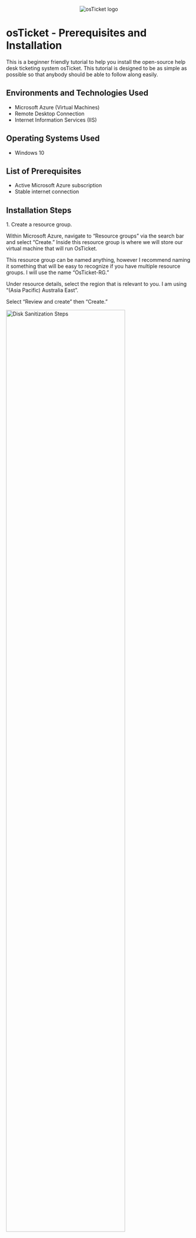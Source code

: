 <p align="center">
<img src="https://i.imgur.com/Clzj7Xs.png" alt="osTicket logo"/>
</p>

<h1>osTicket - Prerequisites and Installation</h1>
This is a beginner friendly tutorial to help you install the open-source help desk ticketing system osTicket. This tutorial is designed to be as simple as possible so that anybody should be able to follow along easily.<br />


<h2>Environments and Technologies Used</h2>

- Microsoft Azure (Virtual Machines)
- Remote Desktop Connection
- Internet Information Services (IIS)

<h2>Operating Systems Used </h2>

- Windows 10</b>

<h2>List of Prerequisites</h2>

- Active Microsoft Azure subscription
- Stable internet connection

<h2>Installation Steps</h2>

<p>
1.	Create a resource group. 

Within Microsoft Azure, navigate to “Resource groups” via the search bar and select “Create.” Inside this resource group is where we will store our virtual machine that will run OsTicket.

This resource group can be named anything, however I recommend naming it something that will be easy to recognize if you have multiple resource groups. I will use the name “OsTicket-RG.”

Under resource details, select the region that is relevant to you. I am using “(Asia Pacific) Australia East”.

Select “Review and create” then “Create.”
</p>

<p>
<img src="https://i.imgur.com/ZuXMDpY.png" height="80%" width="80%" alt="Disk Sanitization Steps"/>
</p>

<br />

<p>
2.	Create a Virtual Machine. 

Within Microsoft Azure, navigate to “virtual machines” via the search bar and select “Create -> Azure virtual machine.”

Under “Subscription -> Resource group” Select the resource group we just created.

Name the virtual machine. Again, the virtual machine can be named anything, however I recommend naming it something that makes it easily identifiable. I will be naming it “OsTicket-VM.”

Select your relevant region.

Under “image” select “Windows 10 Pro, Version 21H2 – x64 Gen2.”

Under “Size” select “Standard_E2s_v3 – 2 vcpus, 16GiB memory.”

Create a username and password. I will be using “Labuser” and “Password1234.”

Under “Licensing” tick the box “I confirm I have an eligible Windows 10/11 license with multi-tenant hosting rights.”

Select “Review and create -> create.”
</p>

<p>
<img src="https://i.imgur.com/c5EIuGS.png" height="80%" width="80%" alt="Disk Sanitization Steps"/>
</p>

<br />


<p>
3.	Connect to the virtual machine via remote desktop connection.

Open remote desktop connection on your PC.

In Microsoft Azure, navigate to the virtual machine we just created and copy the Public IP address.

Paste the public IP address into remote desktop connection, then press “connect.”

Select “Different user” and input the credentials we used when creating the virtual machine being, “Labuser” and “Password1234.”
</p>

<p>
<img src="https://i.imgur.com/JKt4qu9.png" height="80%" width="80%" alt="Disk Sanitization Steps"/>
</p>

<br />

<p>
4.	Install OsTicket prerequisites.

Once inside your virtual machine, open a web browser and paste the link below into the search bar.

https://drive.google.com/drive/u/0/folders/1APMfNyfNzcxZC6EzdaNfdZsUwxWYChf6

Next, we will enable IIS in Windows with CGI. To do this open “Control panel -> Programs -> Turn windows features on or off.” Tick the box called “Internet information services” and then expand that box. Within this, expand “World wide web services.” Within this, expand “Application development features” and tick the box labelled “CGI.” Press OK and wait for changes to apply.

From the link we opened before named “installation files” download and install:

PHP Manager for IIS (PHPManagerForIIS_V1.5.0.msi)

Rewrite Module (rewrite_amd64_en-US.msi)

Next, we will Create the directory C:\PHP. To do this open “File explorer -> This PC -> Windows (C:)” Create a new folder and name it “PHP”.

Next, from the Installation Files, download “PHP 7.3.8 (php-7.3.8-nts-Win32-VC15-x86.zip)” This will download as a “Compressed (Zipped) file” once downloaded unzip the contents into C:\PHP.

Next, from the Installation Files, download and install “VC_redist.x86.exe.”

Next, from the Installation Files, download “MySQL 5.5.62 (mysql-5.5.62-win32.msi)” When installing MySQL, under “Setup type” select “Typical.” Under “Server instance configuration” Select “Standard configuration.” For the root password I will use “Password1”. Finally, press execute.
</p>

<p>
<img src="https://i.imgur.com/OM599pC.png" height="80%" width="80%" alt="Disk Sanitization Steps"/>
</p>

<br />

<p>
5.	Reload IIS

Press start, search for “IIS” and right click to run as an administrator.

Double click on “PHP Manager.” Under “PHP Setup” select “Register new PHP version” and then select the three dots on the right hand side of the search bar. Within file explorer, navigate to “This PC -> Windows (C:) -> PHP and select “php.cgi” and press okay.

On the left hand side of IIS Services select the name of the server being “OsTicket-VM” and select “Restart server” on the right hand side under “Actions -> Manager server.”

Close IIS Services
</p>

<p>
<img src="https://i.imgur.com/ZX7m9le.png" height="80%" width="80%" alt="Disk Sanitization Steps"/>
</p>

<br />

<p>
6.	Install OsTicket

From the installation files download “OsTicket v1.15.8”

In file explorer open the zip file we just downloaded called “OsTicket v1.15.8”. Open another file explorer window and navigate to “This PC -> Windows (C:) -> inetpub -> wwwroot” and then drag the folder labelled “upload” from the “OsTicket v1.15.8” zip file to the “wwwroot” folder. Rename the “upload” folder to “osTicket”. Ensure that it is spelled the same as I have written with no spaces.
</p>

<p>
<img src="https://i.imgur.com/R6JWlXn.png" height="80%" width="80%" alt="Disk Sanitization Steps"/>
</p>

<p>
Re-open IIS services and restart the server as we did previously.

On the left-hand side of IIS Services, expand “OsTicket-VM -> Sites -> Defualt web site” and select osTicket. On the right hand side select “Browse *:80 (http)” this will open the osTicket installer in a web page.
</p>

<p>
<img src="https://i.imgur.com/hNqvgIZ.png" height="80%" width="80%" alt="Disk Sanitization Steps"/>
</p>

<p>
Within “OsTicket-VM -> Sites -> Defualt web site -> osTicket” double click “PHP Manager” then click “enable or disable an extension” 

Enable:
  
php_imap.dll
  
php_intl.dll
  
php_opcache.dll

Refresh the OsTicket site in your browse to observe changes.

In file explorer navigate to “This PC -> Windows (C:) -> inetpub -> wwwroot -> osTicket -> include” and find the file named “ost-sampleconfig.php” rename this file to “ost-config.php”
</p>

<p>
<img src="https://i.imgur.com/HayNy5A.png" height="80%" width="80%" alt="Disk Sanitization Steps"/>
</p>

<p>
Right-click “ost-config.php” and select “properties” select “Security” select “Advanced” select “Disable inheritance” select “Remove all inherited permissions from this object”

Within “Advanced” select “Add” click “Select a principle” inside the search box type “everyone” press “Check names” press OK. Tick the box titled “Full control” press OK. Press “Apply” press “Okay”.
</p>

<p>
<img src="https://i.imgur.com/OGQptoF.png" height="80%" width="80%" alt="Disk Sanitization Steps"/>
</p>

<br />

<p>
7.	Setup OsTicket in the browser.

Return to your browser window that has OsTicket open. Press “Continue”

Under System settings give your helpdesk a name, once again this can be anything, I will name mine “ExampleHelpDesk” Under default email write an email address, I will use “Johndoe@helpdesk.com”

Next you will setup your admin user. You will want to remember these credentials, as you will use them to log in to OsTicket as the admin, I recommend writing the credentials down. For this I will use

First name: John
Last name: Doe
Email address: johndoe@outlook.com
Username: johndoe
Password: Password1
</p>

<p>
<img src="https://i.imgur.com/YTIhX8J.png" height="80%" width="80%" alt="Disk Sanitization Steps"/>
</p>

Next, from the installation files download “HeidiSQL”. Once HeidiSQL is installed open the application, select “New”. On the right-hand side “User” should be auto filled with “Root”. Under “Password” enter the password that we created when setting up MySQL, in this case we used “Password1”. Select “Open”.

On the left hand side of HeidiSQL right click on “Unnamed” and select “Create new -> Database”. Name the database “osTicket”

Return to the web page with the OsTicket installer open. Under “Database settings -> MySQL database” Type “osTicket”. Under “MySQL Username” type “Root”. Under “MySQL Password” type the password we created, being “Password1”. Finally select “Install now”.
</p>

<p>
<img src="https://i.imgur.com/dJ2SqqU.png" height="80%" width="80%" alt="Disk Sanitization Steps"/>
</p>

<br />

<p>
8.	Cleanup

Before we can use OsTicket we must cleanup some files. 

Using file explorer, navigate to “This PC -> Windows (C:) -> inetpub -> wwwroot -> osTicket” and delete the folder named “Setup”. 

Navigate to “This PC -> Windows (C:) -> inetpub -> wwwroot -> osTicket -> include” and find the file named “ost-config.php” right click “ost-config.php” and select “properties” select “Security” select “Advanced” select “Everyone” select “Edit” and make sure that only the “Read” and “Read and execute” boxes are checked. Select OK, Select “Apply” Select OK.

Congratulations. 
  
You have successfully installed OsTicket. In the next tutorial we will go over how to configure OsTicket post-installation.
</p>

<br />

